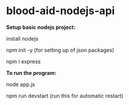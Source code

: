 # blood-aid-nodejs-api

<p><b>Setup basic nodejs project:</b></p>
    <p>install nodejs</p>
   <p> npm init -y (for setting up of json packages)</p>
   <p>npm i express</p>
    



<p><b>To run the program:</b></p>
   <p>node app.js </p> 
    <p>npm run devstart (run this for automatic restart)</p>
